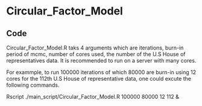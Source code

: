 # Circular_Factor_Model

## Code
Circular_Factor_Model.R taks 4 arguments which are iterations, burn-in period of mcmc, number of cores used, the number of the U.S
House of representatives data. It is recommended to run on a server with many cores.

For exammple, to run 100000 iterations of which 80000 are burn-in using 12 cores for the 112th U.S House of representative data,
one could excute the following commands.

Rscript ./main_script/Circular_Factor_Model.R 100000 80000 12 112 &




